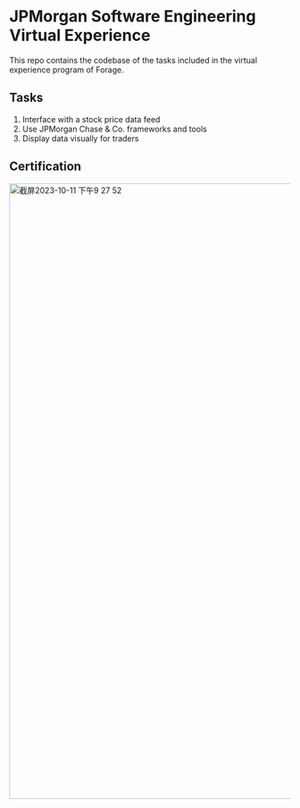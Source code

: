 # JPMorgan Software Engineering Virtual Experience
This repo contains the codebase of the tasks included in the virtual experience program of Forage.

## Tasks
1. Interface with a stock price data feed
2. Use JPMorgan Chase & Co. frameworks and tools
3. Display data visually for traders

## Certification
<img width="1102" alt="截屏2023-10-11 下午9 27 52" src="https://github.com/tianna0/JPMorgan_Software_Engineering_Project/assets/144874312/2804d3d1-5df6-4672-9b96-c7d3fc846f08">
